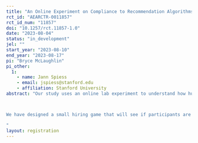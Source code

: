 ```yaml
---
title: "An Online Experiment on Compliance to Recommendation Algorithms in a Hiring Task"
rct_id: "AEARCTR-0011857"
rct_id_num: "11857"
doi: "10.1257/rct.11857-1.0"
date: "2023-08-04"
status: "in_development"
jel: ""
start_year: "2023-08-10"
end_year: "2023-08-17"
pi: "Bryce McLaughlin"
pi_other:
  1:
    - name: Jann Spiess
    - email: jspiess@stanford.edu
    - affiliation: Stanford University
abstract: "Our study uses an online lab experiment to understand how human decision-makers use recommendations provided by an algorithm, and how their use of the recommendation changes as the design of the algorithm varies. The experiment will assess if human participants can effectively use a recommendation algorithm which (i) ignores all observations for which the human has perfect certainty and/or (ii) withholds recommendations selectively. In theory these targeted recommendations are more effective than a generic recommendation as the participant should ignore the recommendation if they have perfect certainty (or aren't given the recommendation).

We have designed a small hiring game that will see if participants are able to properly ignore the algorithm when given certain information while taking the algorithm's recommendation in other instances. Participants see the role applicants are applying for (Engineering, Sales, or Communications) while a recommendation algorithm assisting them is able to assess their personality type. Participants need to hire good applicants and not hire bad applicants. Interventions vary the structure of the recommendation algorithm assisting the participants.
"
layout: registration
---
```


